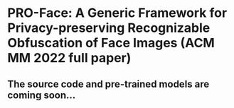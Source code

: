 # PRO-Face: A Generic Framework for Privacy-preserving Recognizable Obfuscation of Face Images (ACM MM 2022 full paper)
## The source code and pre-trained models are coming soon...
